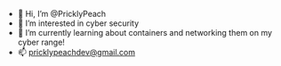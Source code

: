 - 👋 Hi, I’m @PricklyPeach
- 👀 I’m interested in cyber security
- 🌱 I’m currently learning about containers and networking them on my cyber range!
- 📫 pricklypeachdev@gmail.com

<!---
PricklyPeach/PricklyPeach is a ✨ special ✨ repository because its `README.md` (this file) appears on your GitHub profile.
You can click the Preview link to take a look at your changes.
--->
